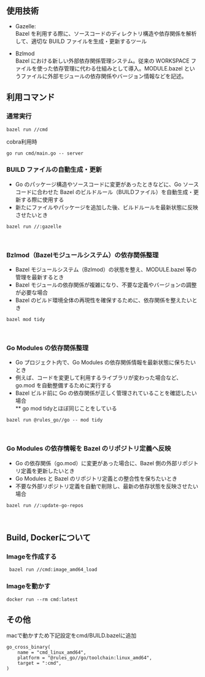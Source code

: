 ## 使用技術
- Gazelle:
<br>Bazel を利用する際に、ソースコードのディレクトリ構造や依存関係を解析して、適切な BUILD ファイルを生成・更新するツール

- Bzlmod
<br>Bazel における新しい外部依存関係管理システム。従来の WORKSPACE ファイルを使った依存管理に代わる仕組みとして導入。MODULE.bazel というファイルに外部モジュールの依存関係やバージョン情報などを記述。


## 利用コマンド

### 通常実行
```
bazel run //cmd
```
cobra利用時
```
go run cmd/main.go -- server
```

### BUILD ファイルの自動生成・更新

- Go のパッケージ構造やソースコードに変更があったときなどに、Go ソースコードに合わせた Bazel のビルドルール（BUILDファイル）を自動生成・更新する際に使用する
- 新たにファイルやパッケージを追加した後、ビルドルールを最新状態に反映させたいとき
```
bazel run //:gazelle
```
<br>

### Bzlmod（Bazelモジュールシステム）の依存関係整理
- Bazel モジュールシステム（Bzlmod）の状態を整え、MODULE.bazel 等の管理を最新するとき
- Bazel モジュールの依存関係が複雑になり、不要な定義やバージョンの調整が必要な場合
- Bazel のビルド環境全体の再現性を確保するために、依存関係を整えたいとき

```
bazel mod tidy
```
<br>

### Go Modules の依存関係整理
- Go プロジェクト内で、Go Modules の依存関係情報を最新状態に保ちたいとき
- 例えば、コードを変更して利用するライブラリが変わった場合など、go.mod を自動整備するために実行する
- Bazel ビルド前に Go の依存関係が正しく管理されていることを確認したい場合
<br>** go mod tidyとほぼ同じことをしている<br>

```
bazel run @rules_go//go -- mod tidy
```
<br>

### Go Modules の依存情報を Bazel のリポジトリ定義へ反映
- Go の依存関係（go.mod）に変更があった場合に、Bazel 側の外部リポジトリ定義を更新したいとき
- Go Modules と Bazel のリポジトリ定義との整合性を保ちたいとき
- 不要な外部リポジトリ定義を自動で削除し、最新の依存状態を反映させたい場合
```
bazel run //:update-go-repos
```
<br>


## Build, Dockerについて

### Imageを作成する
```
 bazel run //cmd:image_amd64_load
```

### Imageを動かす
```
docker run --rm cmd:latest
```

## その他
macで動かすため下記設定をcmd/BUILD.bazelに追加
```
go_cross_binary(
    name = "cmd_linux_amd64",
    platform = "@rules_go//go/toolchain:linux_amd64",
    target = ":cmd",
)
```
